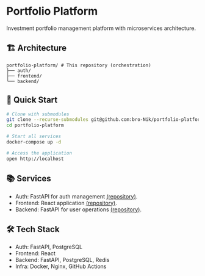 # Portfolio Platform

Investment portfolio management platform with microservices architecture.

## 🏗 Architecture

```
portfolio-platform/ # This repository (orchestration)
├── auth/
├── frontend/
└── backend/
```
 
## 🚀 Quick Start

```bash
# Clone with submodules
git clone --recurse-submodules git@github.com:bro-Nik/portfolio-platform.git
cd portfolio-platform

# Start all services
docker-compose up -d

# Access the application
open http://localhost
```

## 📚 Services

- Auth: FastAPI for auth management [(repository)](https://github.com/bro-Nik/portfolio-auth).
- Frontend: React application [(repository)](https://github.com/bro-Nik/portfolio-frontend).
- Backend: FastAPI for user operations [(repository)](https://github.com/bro-Nik/portfolio-backend).

## 🛠 Tech Stack

- Auth: FastAPI, PostgreSQL
- Frontend: React
- Backend: FastAPI, PostgreSQL, Redis
- Infra: Docker, Nginx, GitHub Actions

